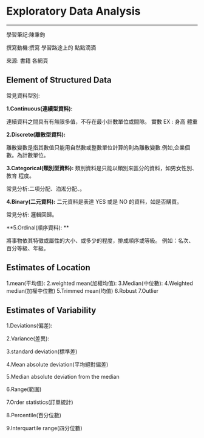 # Exploratory Data Analysis
------------

學習筆記:陳秉鈞 

撰寫動機:撰寫 學習路途上的 點點滴滴

來源: 書籍 各網頁

##  Element of Structured Data

常見資料型別:

**1.Continuous(連續型資料):**

連續資料之間具有有無限多值，不存在最小計數單位或間隙。 實數  EX : 身高 體重

**2.Discrete(離散型資料):**

離散變數是指其數值只能用自然數或整數單位計算的則為離散變數.例如,企業個數。為計數單位。

**3.Categorical(類別型資料):**
類別資料是只能以類別來區分的資料，如男女性別、教育
程度。

常見分析:二項分配、泊淞分配、。

**4.Binary(二元資料):**
二元資料是表達 YES 或是 NO 的資料，如是否購買。

常見分析: 邏輯回歸。

**5.Ordinal(順序資料): **

將事物依其特徵或屬性的大小、或多少的程度，排成順序或等級。
例如：名次、百分等級、年級。

## Estimates of Location

1.mean(平均值):
2.weighted mean(加權均值):
3.Median(中位數):
4.Weighted median(加權中位數)
5.Trimmed mean(均值)
6.Robust
7.Outlier

## Estimates of Variability

1.Deviations(偏差):

2.Variance(差異):

3.standard deviation(標準差)

4.Mean absolute deviation(平均絕對偏差)

5.Median absolute deviation from the median

6.Range(範圍)

7.Order statistics(訂單統計)

8.Percentile(百分位數)

9.Interquartile range(四分位數)
